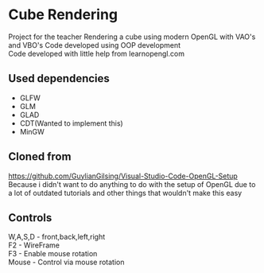 # Cube Rendering  
Project for the teacher 
Rendering a cube using modern OpenGL with VAO's and VBO's
Code developed using OOP development  
Code developed with little help from learnopengl.com
## Used dependencies
- GLFW
- GLM
- GLAD
- CDT(Wanted to implement this)
- MinGW
## Cloned from
https://github.com/GuylianGilsing/Visual-Studio-Code-OpenGL-Setup  
Because i didn't want to do anything to do with the setup of OpenGL due to a lot of outdated tutorials and other things that wouldn't make this easy
## Controls
W,A,S,D - front,back,left,right  
F2 - WireFrame  
F3 - Enable mouse rotation  
Mouse - Control via mouse rotation  